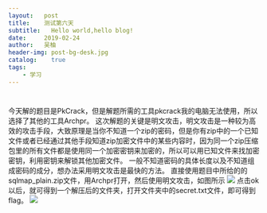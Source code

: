 ```yaml
---
layout:   post
title:    测试第六天
subtitle:   Hello world,hello blog!
date:     2019-02-24
author:   吴柚
header-img: post-bg-desk.jpg
catalog:    true
tags:
    - 学习
---
```

#
今天解的题目是PkCrack，但是解题所需的工具pkcrack我的电脑无法使用，所以选择了其他的工具Archpr。
这次解题的关键是明文攻击，明文攻击是一种较为高效的攻击手段，大致原理是当你不知道一个zip的密码，但是你有zip中的一个已知文件或者已经通过其他手段知道zip加密文件中的某些内容时，因为同一个zip压缩包里的所有文件都是使用同一个加密密钥来加密的，所以可以用已知文件来找加密密钥，利用密钥来解锁其他加密文件。
一般不知道密码的具体长度以及不知道组成密码的成分，想办法采用明文攻击是最快的方法。
直接使用题目中所给的的sqlmap_plain.zip文件，用Archpr打开，然后使用明文攻击，如图所示
![](https://i.loli.net/2019/02/24/5c72a7fc23d43.png)
点击ok以后，就可得到一个解压后的文件夹，打开文件夹中的secret.txt文件，即可得到flag。
![](https://i.loli.net/2019/02/24/5c72a7fdefa91.png)
